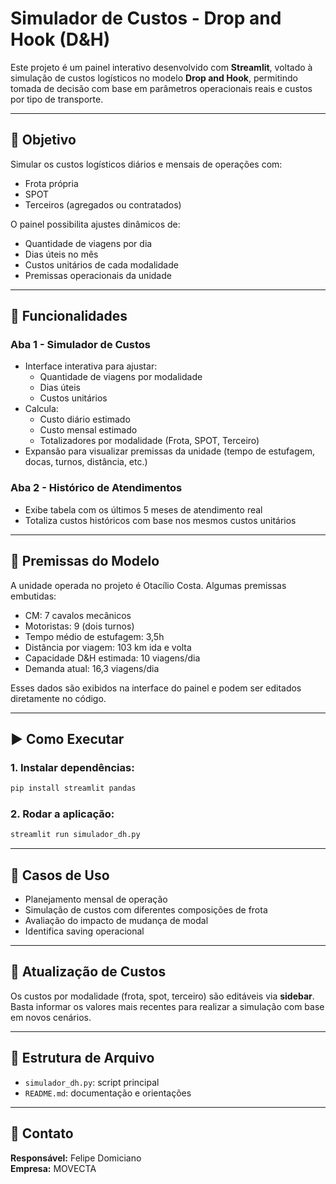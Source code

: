 
# Simulador de Custos - Drop and Hook (D&H)

Este projeto é um painel interativo desenvolvido com **Streamlit**, voltado à simulação de custos logísticos no modelo **Drop and Hook**, permitindo tomada de decisão com base em parâmetros operacionais reais e custos por tipo de transporte.

---

## 📌 Objetivo

Simular os custos logísticos diários e mensais de operações com:
- Frota própria
- SPOT
- Terceiros (agregados ou contratados)

O painel possibilita ajustes dinâmicos de:
- Quantidade de viagens por dia
- Dias úteis no mês
- Custos unitários de cada modalidade
- Premissas operacionais da unidade

---

## 🔧 Funcionalidades

### Aba 1 - **Simulador de Custos**
- Interface interativa para ajustar:
  - Quantidade de viagens por modalidade
  - Dias úteis
  - Custos unitários
- Calcula:
  - Custo diário estimado
  - Custo mensal estimado
  - Totalizadores por modalidade (Frota, SPOT, Terceiro)
- Expansão para visualizar premissas da unidade (tempo de estufagem, docas, turnos, distância, etc.)

### Aba 2 - **Histórico de Atendimentos**
- Exibe tabela com os últimos 5 meses de atendimento real
- Totaliza custos históricos com base nos mesmos custos unitários

---

## 📄 Premissas do Modelo

A unidade operada no projeto é Otacílio Costa. Algumas premissas embutidas:
- CM: 7 cavalos mecânicos
- Motoristas: 9 (dois turnos)
- Tempo médio de estufagem: 3,5h
- Distância por viagem: 103 km ida e volta
- Capacidade D&H estimada: 10 viagens/dia
- Demanda atual: 16,3 viagens/dia

Esses dados são exibidos na interface do painel e podem ser editados diretamente no código.

---

## ▶️ Como Executar

### 1. Instalar dependências:
```bash
pip install streamlit pandas
```

### 2. Rodar a aplicação:
```bash
streamlit run simulador_dh.py
```

---

## 🧠 Casos de Uso
- Planejamento mensal de operação
- Simulação de custos com diferentes composições de frota
- Avaliação do impacto de mudança de modal
- Identifica saving operacional

---

## 📅 Atualização de Custos

Os custos por modalidade (frota, spot, terceiro) são editáveis via **sidebar**. Basta informar os valores mais recentes para realizar a simulação com base em novos cenários.

---

## 📁 Estrutura de Arquivo
- `simulador_dh.py`: script principal
- `README.md`: documentação e orientações

---

## 📢 Contato
**Responsável:** Felipe Domiciano  
**Empresa:** MOVECTA

